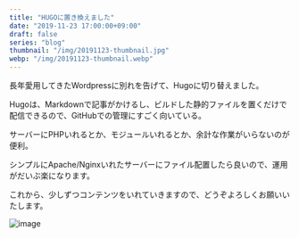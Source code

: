 ```yaml
---
title: "HUGOに置き換えました"
date: "2019-11-23 17:00:00+09:00"
draft: false
series: "blog"
thumbnail: "/img/20191123-thumbnail.jpg"
webp: "/img/20191123-thumbnail.webp"
---
```


長年愛用してきたWordpressに別れを告げて、Hugoに切り替えました。

Hugoは、Markdownで記事がかけるし、ビルドした静的ファイルを置くだけで配信できるので、GitHubでの管理にすごく向いている。

サーバーにPHPいれるとか、モジュールいれるとか、余計な作業がいらないのが便利。

シンプルにApache/Nginxいれたサーバーにファイル配置したら良いので、運用がだいぶ楽になります。

これから、少しずつコンテンツをいれていきますので、どうぞよろしくお願いいたします。

![image](/img/20191123-thumbnail.webp)
